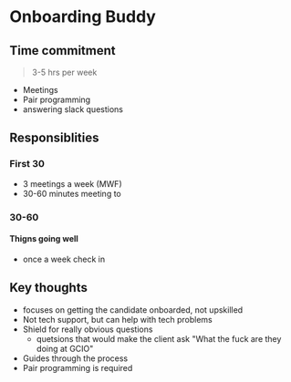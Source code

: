 # Onboarding Buddy

## Time commitment

> 3-5 hrs per week

- Meetings
- Pair programming
- answering slack questions

## Responsiblities

### First 30

- 3 meetings a week (MWF)
- 30-60 minutes meeting to

### 30-60

#### Thigns going well

- once a week check in

## Key thoughts

- focuses on getting the candidate onboarded, not upskilled
- Not tech support, but can help with tech problems
- Shield for really obvious questions
  - quetsions that would make the client ask "What the fuck are they doing at GCIO"
- Guides through the process
- Pair programming is required 
